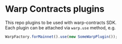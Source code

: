 # Warp Contracts plugins
This repo plugins to be used with warp-contracts SDK.  
Each plugin can be attached via `warp.use` method, e.g.
```js
WarpFactory.forMainnet().use(new SomeWarpPlugin());
```